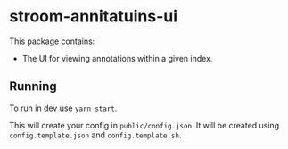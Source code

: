# stroom-annitatuins-ui

This package contains:

* The UI for viewing annotations within a given index.

## Running
To run in dev use `yarn start`. 

This will create your config in `public/config.json`. It will be created using `config.template.json` and `config.template.sh`. 